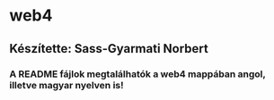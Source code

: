 # web4
## Készítette: Sass-Gyarmati Norbert

### A README fájlok megtalálhatók a web4 mappában angol, illetve magyar nyelven is!


